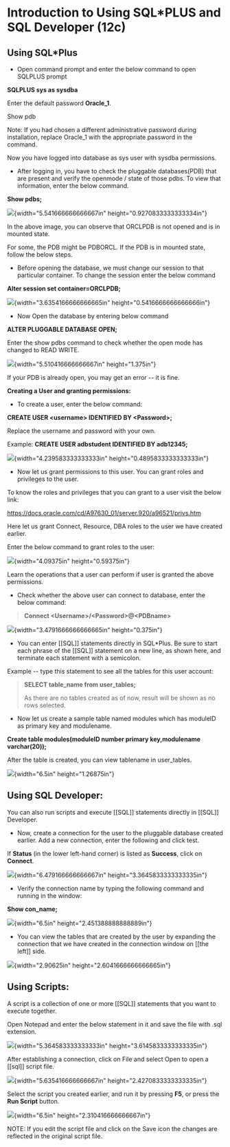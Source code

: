 # Introduction to Using SQL\*PLUS and SQL Developer (12c)

## Using SQL\*Plus

-   Open command prompt and enter the below command to open SQLPLUS prompt

**SQLPLUS sys as sysdba**

Enter the default password **Oracle_1**.

Show pdb

Note: If you had chosen a different administrative password during installation, replace Oracle_1 with the appropriate password in the command.

Now you have logged into database as sys user with sysdba permissions.

-   After logging in, you have to check the pluggable databases(PDB) that are present and verify the openmode / state of those pdbs. To view that information, enter the below command.

**Show pdbs;**

![](media/image1.png){width="5.541666666666667in" height="0.9270833333333334in"}

In the above image, you can observe that ORCLPDB is not opened and is in mounted state.

For some, the PDB might be PDBORCL. If the PDB is in mounted state, follow the below steps.

-   Before opening the database, we must change our session to that particular container. To change the session enter the below command

**Alter session set container=ORCLPDB;**

![](media/image2.png){width="3.6354166666666665in" height="0.5416666666666666in"}

-   Now Open the database by entering below command

**ALTER PLUGGABLE DATABASE OPEN;**

Enter the show pdbs command to check whether the open mode has changed to READ WRITE.

![](media/image3.png){width="5.510416666666667in" height="1.375in"}

If your PDB is already open, you may get an error -- it is fine.

**Creating a User and granting permissions:**

-   To create a user, enter the below command:

**CREATE USER \<username> IDENTIFIED BY \<Password>;**

Replace the username and password with your own.

Example: **CREATE USER adbstudent IDENTIFIED BY adb12345;**

![](media/image4.png){width="4.239583333333333in" height="0.4895833333333333in"}

-   Now let us grant permissions to this user. You can grant roles and privileges to the user.

To know the roles and privileges that you can grant to a user visit the below link:

<https://docs.oracle.com/cd/A97630_01/server.920/a96521/privs.htm>

Here let us grant Connect, Resource, DBA roles to the user we have created earlier.

Enter the below command to grant roles to the user:

![](media/image5.png){width="4.09375in" height="0.59375in"}

Learn the operations that a user can perform if user is granted the above permissions.

-   Check whether the above user can connect to database, enter the below command:

> **Connect \<Username>/\<Password>@\<PDBname>**

![](media/image6.png){width="3.4791666666666665in" height="0.375in"}

-   You can enter [[SQL]] statements directly in SQL\*Plus. Be sure to start each phrase of the [[SQL]] statement on a new line, as shown here, and terminate each statement with a semicolon.

Example -- type this statement to see all the tables for this user account:

> **SELECT table_name from user_tables;**
>
> As there are no tables created as of now, result will be shown as no rows selected.

-   Now let us create a sample table named modules which has moduleID as primary key and modulename.

**Create table modules(moduleID number primary key,modulename varchar(20));**

After the table is created, you can view tablename in user_tables.

![](media/image7.png){width="6.5in" height="1.26875in"}

## 

## Using SQL Developer:

You can also run scripts and execute [[SQL]] statements directly in [[SQL]] Developer.

-   Now, create a connection for the user to the pluggable database created earlier. Add a new connection, enter the following and click test.

If **Status** (in the lower left-hand corner) is listed as **Success**, click on **Connect**.

![](media/image8.png){width="6.479166666666667in" height="3.3645833333333335in"}

-   Verify the connection name by typing the following command and running in the window:

**Show con_name;**

![](media/image9.png){width="6.5in" height="2.451388888888889in"}

-   You can view the tables that are created by the user by expanding the connection that we have created in the connection window on [[the left]] side.

![](media/image10.png){width="2.90625in" height="2.6041666666666665in"}

## Using Scripts:

A script is a collection of one or more [[SQL]] statements that you want to execute together.

Open Notepad and enter the below statement in it and save the file with .sql extension.

![](media/image11.png){width="5.364583333333333in" height="3.6145833333333335in"}

After establishing a connection, click on File and select Open to open a [[sql]] script file.

![](media/image12.png){width="5.635416666666667in" height="2.4270833333333335in"}

Select the script you created earlier, and run it by pressing **F5**, or press the **Run Script** button.

![](media/image13.png){width="6.5in" height="2.310416666666667in"}

NOTE: If you edit the script file and click on the Save icon the changes are reflected in the original script file.
